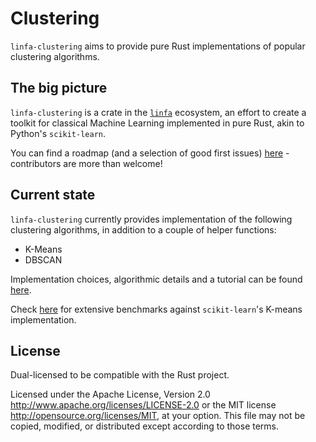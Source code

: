 # Clustering

`linfa-clustering` aims to provide pure Rust implementations of popular clustering algorithms.

## The big picture

`linfa-clustering` is a crate in the [`linfa`](https://crates.io/crates/linfa) ecosystem, an effort to create a toolkit for classical Machine Learning implemented in pure Rust, akin to Python's `scikit-learn`.

You can find a roadmap (and a selection of good first issues)
[here](https://github.com/rust-ml/linfa/issues) - contributors are more than welcome!

## Current state

`linfa-clustering` currently provides implementation of the following clustering algorithms, in addition to a couple of helper functions: 
- K-Means
- DBSCAN


Implementation choices, algorithmic details and a tutorial can be found 
[here](https://docs.rs/linfa-clustering).

Check [here](https://github.com/LukeMathWalker/clustering-benchmarks) for extensive benchmarks against `scikit-learn`'s K-means implementation.

## License
Dual-licensed to be compatible with the Rust project.

Licensed under the Apache License, Version 2.0 http://www.apache.org/licenses/LICENSE-2.0 or the MIT license http://opensource.org/licenses/MIT, at your option. This file may not be copied, modified, or distributed except according to those terms.
